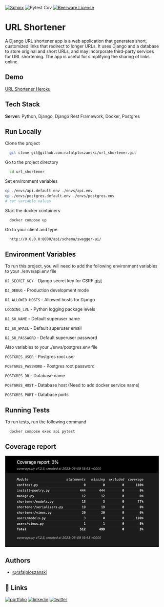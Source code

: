 [![Sphinx](https://img.shields.io/badge/documentation-yes-brightgreen.svg)](https://choosealicense.com/licenses/mit/)
![Pytest Cov](https://img.shields.io/badge/coverage-100%25-green)
[![Beerware License](https://img.shields.io/badge/license-Beerware-yellow)](https://github.com/rafalploszanski/url_shortener/blob/master/LICENSE)

# URL Shortener

A Django URL shortener app is a web application that generates short, customized links that redirect to longer URLs. It uses Django and a database to store original and short URLs, and may incorporate third-party services for URL shortening. The app is useful for simplifying the sharing of links online.


## Demo

[URL Shortener Heroku](https://protected-brushlands-01714.herokuapp.com/api/schema/swagger-ui/)


## Tech Stack

**Server:** Python, Django, Django Rest Framework, Docker, Postgres


## Run Locally

Clone the project

```bash
  git clone git@github.com:rafalploszanski/url_shortener.git
```

Go to the project directory

```bash
  cd url_shortener
```

Set environment variables

```bash
cp ./envs/api.default.env ./envs/api.env
cp ./envs/postgres.default.env ./envs/postgres.env
# set variable values
```

Start the docker containers

```bash
  docker compose up
```

Go to your client and type:

```bash
  http://0.0.0.0:8000/api/schema/swagger-ui/
```

## Environment Variables

To run this project, you will need to add the following environment variables to your ./envs/api.env file

`DJ_SECRET_KEY` - Django secret key for CSRF [gist](https://gist.github.com/rafalploszanski/6899e23d1ee98e93fc930182dfa6da62)

`DJ_DEBUG` - Production development mode

`DJ_ALLOWED_HOSTS` - Allowed hosts for Django

`LOGGING_LVL` - Python logging package levels

`DJ_SU_NAME` - Default superuser name

`DJ_SU_EMAIL` - Default superuser email

`DJ_SU_PASSWORD` - Default superuser password



Also variables to your ./envs/postgres.env file

`POSTGRES_USER` - Postgres root user

`POSTGRES_PASSWORD` - Postgres root password

`POSTGRES_DB` - Database name 

`POSTGRES_HOST` - Database host (Need to add docker service name)

`POSTGRES_PORT` - Database ports




## Running Tests

To run tests, run the following command

```bash
  docker compose exec api pytest
```


## Coverage report

![Coverage report](https://raw.githubusercontent.com/rafalploszanski/url_shortener/master/screenshots/coverage.png?token=GHSAT0AAAAAAB2732R7WTCBOA3GGHBTHVBEZC3YBMA)




## Authors

- [@rafalploszanski](https://github.com/rafalploszanski)


## 🔗 Links
[![portfolio](https://img.shields.io/badge/my_portfolio-000?style=for-the-badge&logo=ko-fi&logoColor=white)](https://github.com/rafalploszanski?tab=repositories)
[![linkedin](https://img.shields.io/badge/linkedin-0A66C2?style=for-the-badge&logo=linkedin&logoColor=white)](https://www.linkedin.com/in/rafał-płoszański-78391513a/)
[![twitter](https://img.shields.io/badge/twitter-1DA1F2?style=for-the-badge&logo=twitter&logoColor=white)](https://twitter.com/RafalPloszanski)



